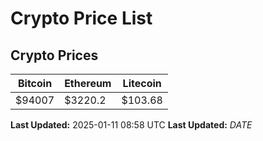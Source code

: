 # Crypto Price List

## Crypto Prices
| Bitcoin | Ethereum | Litecoin |
| ------- | -------- | -------- |
| $94007 | $3220.2 | $103.68 |
**Last Updated:** 2025-01-11 08:58 UTC
**Last Updated:** $DATE$
